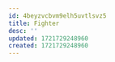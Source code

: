 ```yaml
---
id: 4beyzvcbvm9elh5uvtlsvz5
title: Fighter
desc: ''
updated: 1721729248960
created: 1721729248960
---
```

